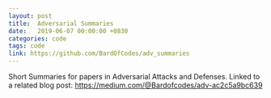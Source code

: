 ```yaml
---
layout: post
title:  Adversarial Summaries
date:   2019-06-07 00:00:00 +0830
categories: code
tags: code
link: https://github.com/BardOfCodes/adv_summaries
---
```


Short Summaries for papers in Adversarial Attacks and Defenses. Linked to a related blog post: 
https://medium.com/@Bardofcodes/adv-ac2c5a9bc639